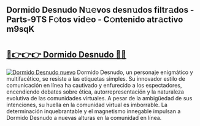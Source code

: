 ## Dormido Desnudo N𝚞𝚎vos desn𝚞dos filtr𝚊dos - Parts-9TS F𝚘tos vid𝚎o - C𝚘ntenido atr𝚊ctivo m9sqK

# <h2><a href="http://mbdbf51.tromn.icu/?c=Dormido+Desnudo">🔗👉👉👉 Dormido Desnudo 🔗🔗</a></h2>

[![Dormido Desnudo nuevo](https://i.imgur.com/pEAQMta.gif)](http://mbdbf51.tromn.icu/?c=Dormido+Desnudo)
Dormido Desnudo, un personaje enigmático y multifacético, se resiste a las etiquetas simples. Su innovador estilo de comunicación en línea ha cautivado y enfurecido a los espectadores, encendiendo debates sobre ética, autorrepresentación y la naturaleza evolutiva de las comunidades virtuales. A pesar de la ambigüedad de sus intenciones, su huella en la comunidad virtual es imborrable. La determinación inquebrantable y el magnetismo innegable impulsan a Dormido Desnudo a nuevas alturas en la comunidad en línea.
